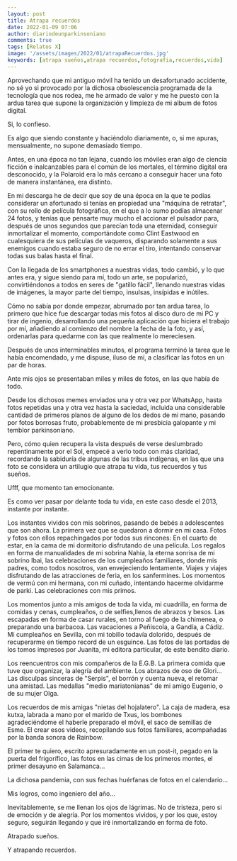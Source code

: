 ```yaml
---
layout: post
title: Atrapa recuerdos
date: 2022-01-09 07:06
author: diariodeunparkinsoniano
comments: true
tags: [Relatos X]
image: '/assets/images/2022/01/atrapaRecuerdos.jpg'
keywords: [atrapa sueños,atrapa recuerdos,fotografia,recuerdos,vida]
---
```



Aprovechando que mi antiguo móvil ha tenido un desafortunado accidente, no sé yo si provocado por la dichosa obsolescencia programada de la tecnología que nos rodea, me  he armado de valor  y me he puesto con la ardua tarea que supone la organización y limpieza de mi album de fotos digital.

Si, lo confieso.

Es algo que siendo constante y haciéndolo diariamente, o, si me apuras, mensualmente, no supone demasiado tiempo.

Antes, en una época no tan lejana, cuando los móviles eran algo de ciencia ficción e inalcanzables para el común de los mortales, el término digital era desconocido, y la Polaroid era lo más cercano a conseguir hacer una foto de manera instantánea, era distinto.

En mi descarga he de decir que soy de una época en la que te podías considerar un afortunado si tenías en propiedad una "máquina de retratar", con su rollo de película fotográfica, en el que a lo sumo podías almacenar 24 fotos, y tenías que pensarte muy mucho el accionar el pulsador para, después de unos segundos que parecían toda una eternidad, conseguir inmortalizar el momento, comportándote como Clint Eastwood en cualesquiera de sus películas de vaqueros, disparando solamente a sus enemigos cuando estaba seguro de no errar el tiro, intentando conservar todas sus balas hasta el final.

Con la llegada de los smartphones a nuestras vidas, todo cambió, y lo que antes era, y sigue siendo para mí, todo un arte, se popularizó, convirtiéndonos a todos en seres de "gatillo fácil", llenando nuestras vidas de imágenes, la mayor parte del tiempo, insulsas, insípidas e inútiles.

Cómo no sabía por donde empezar, abrumado por tan ardua tarea, lo primero que hice fue descargar todas mis fotos al disco duro de mi PC y tirar de ingenio, desarrollando una pequeña aplicación que hiciera el trabajo por mí, añadiendo al comienzo del nombre la fecha de la foto, y así, ordenarlas para quedarme con las que realmente lo mereciesen.

Después de unos interminables minutos, el programa terminó la tarea que le había encomendado, y me dispuse, iluso de mí, a clasificar las fotos en un par de horas.

Ante mis ojos se presentaban miles y miles de fotos, en las que había de todo.

Desde los dichosos memes enviados una y otra vez por WhatsApp, hasta fotos repetidas una y otra vez hasta la saciedad, incluida una considerable cantidad de primeros planos de alguno de los dedos de mi mano, pasando por fotos borrosas fruto, probablemente de mi presbicia galopante y mi temblor parkinsoniano.

Pero, cómo quien recupera la vista después de verse deslumbrado repentinamente por el Sol, empecé a verlo todo con más claridad, recordando la sabiduría de algunas de las tribus indígenas, en las que una foto se considera un artilugio que atrapa tu vida, tus recuerdos y tus sueños.

Ufff, que momento tan emocionante.

Es como ver pasar por delante toda tu vida, en este caso desde el 2013, instante por instante.

Los instantes vividos con mis sobrinos, pasando de bebés a adolescentes que son ahora.
La primera vez que se quedaron a dormir en mi casa. Fotos y fotos con ellos repachingados por todos sus rincones: En el cuarto de estar, en la cama de mi dormitorio disfrutando de una película.
Los regalos en forma de manualidades de mi sobrina Nahia, la eterna sonrisa de mi sobrino Ibai, las celebraciones de los cumpleaños familiares, donde mis padres, como todos nosotros, van envejeciendo lentamente.
Viajes y viajes disfrutando de las atracciones de feria, en los sanfermines.
Los momentos de vermú con mi hermana, con mi cuñado, intentando hacerme olvidarme de parki.
Las celebraciones con mis primos.

Los momentos junto a mis amigos de toda la vida, mi cuadrilla, en forma de comidas y cenas, cumpleaños, o de selfies,llenos de abrazos y besos.
Las escapadas en forma de casar rurales, en torno al fuego de la chimenea, o preparando una barbacoa.
Las vacaciones a Peñiscola, a Gandía, a Cádiz. Mi cumpleaños en Sevilla, con mi tobillo todavía dolorido, después de recuperarme en tiempo record de un esguince.
Las fotos de las portadas de los tomos impresos por Juanita, mi editora particular, de este bendito diario.

Los reencuentros con mis compañeros de la E.G.B.
La primera comida que tuve que organizar, la alegría del ambiente.
Los abrazos de oso de Glori...
Las disculpas sinceras de "Serpis", el borrón y cuenta nueva, el retomar  una amistad.
Las medallas "medio mariatonianas" de mi amigo Eugenio, o de su mujer Olga.

Los recuerdos de mis amigas "nietas del hojalatero".
La caja de madera, esa kutxa, labrada a mano por el marido de Txus, los bombones agradeciéndome el haberle preparado el móvil, el saco de semillas de Esme.
El crear esos videos, recopilando sus fotos familiares, acompañadas por la banda sonora de Rainbow.

El primer te quiero, escrito apresuradamente en un post-it, pegado en la puerta del frigorífico, las fotos en las cimas de los primeros montes, el primer desayuno en Salamanca...

La dichosa pandemia, con sus fechas huérfanas de fotos en el calendario...

Mis logros, como ingeniero del año...

Inevitablemente, se me llenan los ojos de lágrimas. No de tristeza, pero si de emoción y de alegría.
Por los momentos vividos, y  por los que, estoy seguro, seguirán llegando y que iré inmortalizando en forma de foto.

Atrapado sueños.

Y atrapando recuerdos.
